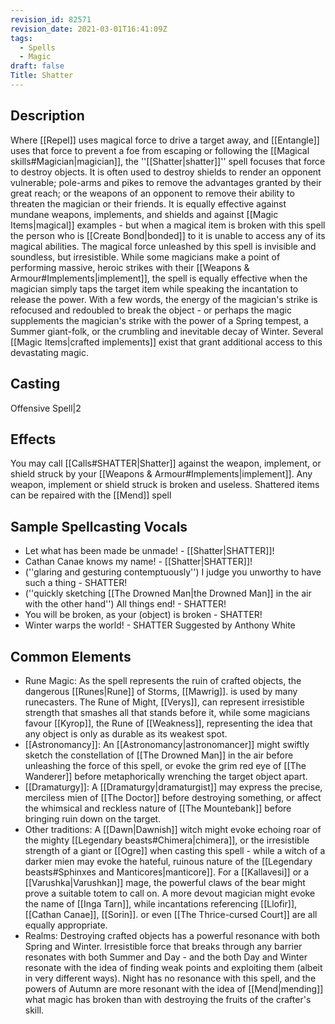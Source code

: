 ```yaml
---
revision_id: 82571
revision_date: 2021-03-01T16:41:09Z
tags:
  - Spells
  - Magic
draft: false
Title: Shatter
---
```

## Description
Where [[Repel]] uses magical force to drive a target away, and [[Entangle]] uses that force to prevent a foe from escaping or following the [[Magical skills#Magician|magician]], the ''[[Shatter|shatter]]'' spell focuses that force to destroy objects. It is often used to destroy shields to render an opponent vulnerable; pole-arms and pikes to remove the advantages granted by their great reach; or the weapons of an opponent to remove their ability to threaten the magician or their friends. It is equally effective against mundane weapons, implements, and shields and against [[Magic Items|magical]] examples - but when a magical item is broken with this spell the person who is [[Create Bond|bonded]] to it is unable to access any of its magical abilities.
The magical force unleashed by this spell is invisible and soundless, but irresistible. While some magicians make a point of performing massive, heroic strikes with their [[Weapons & Armour#Implements|implement]], the spell is equally effective when the magician simply taps the target item while speaking the incantation to release the power. With a few words, the energy of the magician's strike is refocused and redoubled to break the object - or perhaps the magic supplements the magician's strike with the power of a Spring tempest, a Summer giant-folk, or the crumbling and inevitable decay of Winter.
Several [[Magic Items|crafted implements]] exist that grant additional access to this devastating magic.
## Casting
Offensive Spell|2
## Effects
You may call [[Calls#SHATTER|Shatter]] against the weapon, implement, or shield struck by your [[Weapons & Armour#Implements|implement]].
Any weapon, implement or shield struck is broken and useless. Shattered items can be repaired with the [[Mend]] spell
## Sample Spellcasting Vocals
* Let what has been made be unmade! - [[Shatter|SHATTER]]!
* Cathan Canae knows my name! - [[Shatter|SHATTER]]!
* (''glaring and gesturing contemptuously'') I judge you unworthy to have such a thing - SHATTER!
* (''quickly sketching [[The Drowned Man|the Drowned Man]] in the air with the other hand'') All things end! - SHATTER!
* You will be broken, as your (object) is broken - SHATTER!
* Winter warps the world! - SHATTER Suggested by Anthony White
## Common Elements
* Rune Magic: As the spell represents the ruin of crafted objects, the dangerous [[Runes|Rune]] of Storms, [[Mawrig]]. is used by many runecasters. The Rune of Might, [[Verys]], can represent irresistible strength that smashes all that stands before it, while some magicians favour [[Kyrop]], the Rune of [[Weakness]], representing the idea that any object is only as durable as its weakest spot.
* [[Astronomancy]]: An [[Astronomancy|astronomancer]] might swiftly sketch the constellation of [[The Drowned Man]] in the air before unleashing the force of this spell, or evoke the grim red eye of [[The Wanderer]] before metaphorically wrenching the target object apart.
* [[Dramaturgy]]: A [[Dramaturgy|dramaturgist]] may express the precise, merciless mien of [[The Doctor]] before destroying something, or affect the whimsical and reckless nature of [[The Mountebank]] before bringing ruin down on the target.
* Other traditions: A [[Dawn|Dawnish]] witch might evoke echoing roar of the mighty [[Legendary beasts#Chimera|chimera]], or the irresistible strength of a giant or [[Ogre]] when casting this spell - while a witch of a darker mien may evoke the hateful, ruinous nature of the [[Legendary beasts#Sphinxes and Manticores|manticore]]. For a [[Kallavesi]] or a [[Varushka|Varushkan]] mage, the powerful claws of the bear might prove a suitable totem to call on. A more devout magician might evoke the name of [[Inga Tarn]], while incantations referencing [[Llofir]], [[Cathan Canae]], [[Sorin]]. or even [[The Thrice-cursed Court]] are all equally appropriate.
* Realms: Destroying crafted objects has a powerful resonance with both Spring and Winter. Irresistible force that breaks through any barrier resonates with both Summer and Day - and the both Day and Winter resonate with the idea of finding weak points and exploiting them (albeit in very different ways). Night has no resonance with this spell, and the powers of Autumn are more resonant with the idea of [[Mend|mending]] what magic has broken than with destroying the fruits of the crafter's skill.